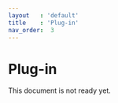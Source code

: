 ```yaml
---
layout   : 'default'
title    : 'Plug-in'
nav_order:  3
---
```


# Plug-in

This document is not ready yet.
